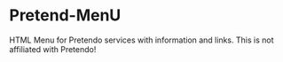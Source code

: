 # Pretend-MenU
HTML Menu for Pretendo services with information and links. This is not affiliated with Pretendo!
